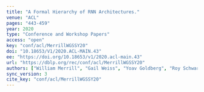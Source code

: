 ```yaml
---
title: "A Formal Hierarchy of RNN Architectures."
venue: "ACL"
pages: "443-459"
year: 2020
type: "Conference and Workshop Papers"
access: "open"
key: "conf/acl/MerrillWGSSY20"
doi: "10.18653/V1/2020.ACL-MAIN.43"
ee: "https://doi.org/10.18653/v1/2020.acl-main.43"
url: "https://dblp.org/rec/conf/acl/MerrillWGSSY20"
authors: ["William Merrill", "Gail Weiss", "Yoav Goldberg", "Roy Schwartz", "Noah A. Smith", "Eran Yahav"]
sync_version: 3
cite_key: "conf/acl/MerrillWGSSY20"
---
```

